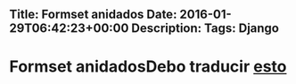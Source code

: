 Title: Formset anidados
Date: 2016-01-29T06:42:23+00:00
Description: 
Tags: Django
---
# Formset anidadosDebo traducir [esto](http://yergler.net/blog/2013/09/03/nested-formsets-redux/)